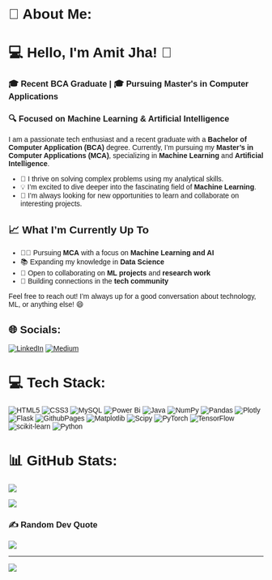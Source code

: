 # 💫 About Me:
<!DOCTYPE html>
<html lang="en">
<head>
    <meta charset="UTF-8">
    <meta name="viewport" content="width=device-width, initial-scale=1.0">
    <!--<title>README</title>-->
</head>
<body style="font-family: Arial, sans-serif;">
    <h1>💻 Hello, I'm Amit Jha! 👋</h1>
    <h3>🎓 Recent BCA Graduate | 🎓 Pursuing Master's in Computer Applications</h3>
    <h3>🔍 Focused on Machine Learning & Artificial Intelligence</h3>

  <p>
        I am a passionate tech enthusiast and a recent graduate with a <strong>Bachelor of Computer Application (BCA)</strong> degree. Currently, I’m pursuing my <strong>Master’s in Computer Applications (MCA)</strong>, specializing in <strong>Machine Learning</strong> and <strong>Artificial Intelligence</strong>.
    </p>
    <ul>
        <li>🎯 I thrive on solving complex problems using my analytical skills.</li>
        <li>💡 I’m excited to dive deeper into the fascinating field of <strong>Machine Learning</strong>.</li>
        <li>🌟 I’m always looking for new opportunities to learn and collaborate on interesting projects.</li>
    </ul>
    
  <h2>📈 What I’m Currently Up To</h2>
    <ul>
        <li>👨‍🎓 Pursuing <strong>MCA</strong> with a focus on <strong>Machine Learning and AI</strong></li>
        <li>📚 Expanding my knowledge in <strong>Data Science</strong></li>
        <li>💼 Open to collaborating on <strong>ML projects</strong> and <strong>research work</strong></li>
        <li>🤝 Building connections in the <strong>tech community</strong></li>
    </ul>

<p>Feel free to reach out! I’m always up for a good conversation about technology, ML, or anything else! 😄</p>
</body>
</html>


## 🌐 Socials:
[![LinkedIn](https://img.shields.io/badge/LinkedIn-%230077B5.svg?logo=linkedin&logoColor=white)](https://linkedin.com/in/https://www.linkedin.com/in/mr-amit-jha) [![Medium](https://img.shields.io/badge/Medium-12100E?logo=medium&logoColor=white)](https://medium.com/@https://medium.com/@amitjha2989) 

# 💻 Tech Stack:
![HTML5](https://img.shields.io/badge/html5-%23E34F26.svg?style=flat&logo=html5&logoColor=white) ![CSS3](https://img.shields.io/badge/css3-%231572B6.svg?style=flat&logo=css3&logoColor=white) ![MySQL](https://img.shields.io/badge/mysql-4479A1.svg?style=flat&logo=mysql&logoColor=white) ![Power Bi](https://img.shields.io/badge/power_bi-F2C811?style=flat&logo=powerbi&logoColor=black) ![Java](https://img.shields.io/badge/java-%23ED8B00.svg?style=flat&logo=openjdk&logoColor=white) ![NumPy](https://img.shields.io/badge/numpy-%23013243.svg?style=flat&logo=numpy&logoColor=white) ![Pandas](https://img.shields.io/badge/pandas-%23150458.svg?style=flat&logo=pandas&logoColor=white) ![Plotly](https://img.shields.io/badge/Plotly-%233F4F75.svg?style=flat&logo=plotly&logoColor=white) ![Flask](https://img.shields.io/badge/flask-%23000.svg?style=flat&logo=flask&logoColor=white) ![GithubPages](https://img.shields.io/badge/github%20pages-121013?style=flat&logo=github&logoColor=white) ![Matplotlib](https://img.shields.io/badge/Matplotlib-%23ffffff.svg?style=flat&logo=Matplotlib&logoColor=black) ![Scipy](https://img.shields.io/badge/SciPy-%230C55A5.svg?style=flat&logo=scipy&logoColor=%white) ![PyTorch](https://img.shields.io/badge/PyTorch-%23EE4C2C.svg?style=flat&logo=PyTorch&logoColor=white) ![TensorFlow](https://img.shields.io/badge/TensorFlow-%23FF6F00.svg?style=flat&logo=TensorFlow&logoColor=white) ![scikit-learn](https://img.shields.io/badge/scikit--learn-%23F7931E.svg?style=flat&logo=scikit-learn&logoColor=white) ![Python](https://img.shields.io/badge/python-3670A0?style=flat&logo=python&logoColor=ffdd54)
# 📊 GitHub Stats:
![](https://github-readme-stats.vercel.app/api?username=jhaamit07&theme=dark&hide_border=false&include_all_commits=true&count_private=false)
<!-- ![](https://github-readme-streak-stats.herokuapp.com/?user=jhaamit07&theme=dark&hide_border=false)
<a href="https://git.io/streak-stats"><img src="https://github-readme-streak-stats.herokuapp.com?user=jhaamit07" alt="GitHub Streak" /></a> -->
![](https://github-readme-stats.vercel.app/api/top-langs/?username=jhaamit07&theme=dark&hide_border=false&include_all_commits=true&count_private=false&layout=compact)

<!-- ## 🏆 GitHub Trophies
 ![](https://github-profile-trophy.vercel.app/?username=jhaamit07&theme=radical&no-frame=false&no-bg=false&margin-w=4) -->

### ✍️ Random Dev Quote
![](https://quotes-github-readme.vercel.app/api?type=horizontal&theme=tokyonight)

<!--
### 🔝 Top Contributed Repo
![](https://github-contributor-stats.vercel.app/api?username=jhaamit07&limit=5&theme=tokyonight&combine_all_yearly_contributions=true)
-->
---
[![](https://visitcount.itsvg.in/api?id=jhaamit07&icon=0&color=0)](https://visitcount.itsvg.in)

<!-- Proudly created with GPRM ( https://gprm.itsvg.in ) -->

<!---
jhaamit07/jhaamit07 is a ✨ special ✨ repository because its `README.md` (this file) appears on your GitHub profile.
You can click the Preview link to take a look at your changes.
--->
